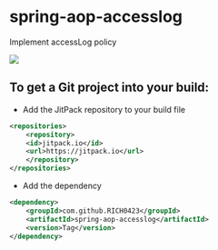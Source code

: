 # spring-aop-accesslog
Implement accessLog policy

[![](https://jitpack.io/v/RICH0423/spring-aop-accesslog.svg)](https://jitpack.io/#RICH0423/spring-aop-accesslog)

## To get a Git project into your build:

- Add the JitPack repository to your build file
```xml
<repositories>
    <repository>
    <id>jitpack.io</id>
    <url>https://jitpack.io</url>
    </repository>
</repositories>
```

- Add the dependency
```xml
<dependency>
    <groupId>com.github.RICH0423</groupId>
    <artifactId>spring-aop-accesslog</artifactId>
    <version>Tag</version>
</dependency>
```
